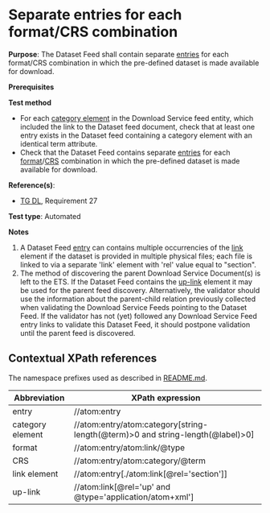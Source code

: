 # Separate entries for each format/CRS combination

**Purpose**: The Dataset Feed shall contain separate [entries](#entry) for each format/CRS combination in which the pre-defined dataset is made available for download.

**Prerequisites**

**Test method**

* For each [category element](#category) in the Download Service feed entity, which included the link to the Dataset feed document, check that at least one entry exists in the Dataset feed containing a category element with an identical term attribute.
* Check that the Dataset Feed contains separate [entries](#entry) for each [format](#format)/[CRS](#CRS) combination in which the pre-defined dataset is made available for download.

**Reference(s)**:

* [TG DL](http://inspire.ec.europa.eu/id/ats/download-atom/3.2/atom-pre-defined/README#ref_TG_DL), Requirement 27

**Test type**: Automated

**Notes**

1. A Dataset Feed [entry](#entry) can contains multiple occurrencies of the [link](#link) element if the dataset is provided in multiple physical files; each file is linked to via a separate 'link' element with 'rel' value equal to "section".
2. The method of discovering the parent Download Service Document(s) is left to the ETS. If the Dataset Feed contains the [up-link](#uplink) element it may be used for the parent feed discovery. Alternatively, the validator should use the information about the parent-child relation previously collected when validating the Download Service Feeds pointing to the Dataset Feed. If the validator has not (yet) followed any Download Service Feed entry links to validate this Dataset Feed, it should postpone validation until the parent feed is discovered.

## Contextual XPath references

The namespace prefixes used as described in [README.md](http://inspire.ec.europa.eu/id/ats/download-atom/3.2/atom-pre-defined/README#namespaces).

Abbreviation                                               |  XPath expression
---------------------------------------------------------- | -------------------------------------------------------------------------
entry <a name="entry"></a> | //atom:entry
category element <a name="category"></a> | //atom:entry/atom:category[string-length(@term)>0 and string-length(@label)>0]
format <a name="format"></a> | //atom:entry/atom:link/@type
CRS <a name="CRS"></a> | //atom:entry/atom:category/@term
link element <a name="link"></a> | //atom:entry[./atom:link[@rel='section']]
up-link <a name="uplink"></a> | //atom:link[@rel='up' and @type='application/atom+xml']
